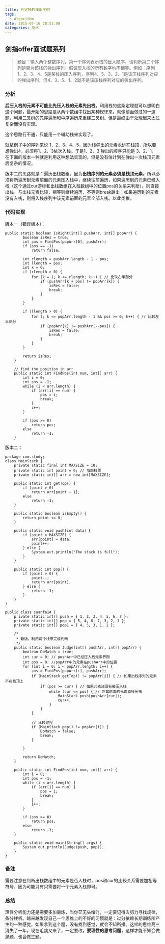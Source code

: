 ```yaml
---
title: 判定栈的弹出序列
tags:
  - Algorithm
date: 2015-07-16 20:51:00
categories: 技术
---
```


## 剑指offer面试题系列


> 题目：输入两个整数序列，第一个序列表示栈的压入顺序，请判断第二个序列是否为该栈的弹出序列。假设压入栈的所有数字均不相等。例如：序列1、2、3、4、5是某栈的压入序列，序列4、5、3、2、1是该压栈序列对应的弹出序列，但4、3、5、1、2就不是该压栈序列对应的弹出序列。

### 分析

**后压入栈的元素不可能比先压入栈的元素先出栈**，利用栈的这条定理就可以想明白这个问题，最开始的思路是从两个数组中找出某种规律来，就像前面做过的一道题，利用二叉树的先序遍历和中序遍历来重建二叉树。但是最终由于处理起来太过复杂而没有实现。

这个思路行不通，只能用一个辅助栈来实现了。

就拿例子中的序列来说 1、2、3、4、5，因为栈弹出的元素永远在栈顶，所以要想弹出4，必须将1、2、3依次入栈。于是1、2、3 弹出的顺序只能是 3、2、1，在下面的版本一种就是利用这种想法实现的，但是没有估计到在弹出一次栈顶元素后复杂的情况。

版本二的思路就是：遍历出栈数组，因为**出栈序列的元素必须是栈顶元素**，所以必须将所遍历到元素前面的元素压入栈中，继续往前遍历，如果遍历到的元素已经入栈（这个通过cur游标和出栈数组在入栈数组中的位置pos的关系来判断），则直接出栈，与出栈元素比较，相等则继续遍历，不等则break跳出；如果遍历到的元素没有入栈，则将入栈序列中该元素前面的元素全部入栈。以此类推。


### 代码实现

版本一（错误版本）：

	public static boolean IsRight(int[] pushArr, int[] popArr) {
			boolean isRes = true;
			int pos = FindPos(popArr[0], pushArr);
			if (pos == -1)
				return false;
	
			int rlength = pushArr.length - 1 - pos;
			int llength = pos;
			int k = 0;
			if (rlength > 0) {
				for (k = 1; k <= rlength; k++) { // 比较右半部分
					if (pushArr[k + pos] != popArr[k]) {
						isRes = false;
						break;
					}
				}
			}
	
			if (llength > 0) {
				for (; k <= popArr.length - 1 && pos >= 0; k++) { // 比较左半部分
					if (popArr[k] != pushArr[--pos]) {
						isRes = false;
						break;
					}
				}
			}
	
			return isRes;
		}
	
		// find the position in arr
		public static int FindPos(int num, int[] arr) {
			int i = 0;
			int pos = -1;
			while (i < arr.length) {
				if (arr[i] == num) {
					pos = i;
					break;
				}
				i++;
			}
	
			if (pos >= 0)
				return pos;
			else
				return -1;
		}

版本二：

	package com.study;
	class MainStack {
		private static final int MAXSIZE = 10;
		private static int point = 0; // 指向栈顶
		private static int[] arr = new int[MAXSIZE];
		
		public static int getTop() {
			if (point > 0)
				return arr[point - 1];
			else
				return -1;
		}
	
		public static boolean isEmpty() {
			return point <= 0;
		}
	
		public static void push(int data) {
			if (point < MAXSIZE) {
				arr[point] = data;
				point++;
			} else {
				System.out.println("The stack is full");
			}
		}
	
		public static int pop() {
			if (point > 0) {
				point--;
				return arr[point];
			} else {
				return -1;
			}
		}
	}
	
	public class suanfa14 {
		private static int[] push = { 1, 2, 3, 4, 5, 6, 7 };
		private static int[] pop = { 5, 4, 6, 7, 3, 2, 1 };
		private static int[] pop1 = { 4, 5, 3, 1, 2 };
	
		/*
		 * 新版，利用两个栈来完成判断
		 */
		public static boolean Judge(int[] pushArr, int[] popArr) {
			boolean DoMatch = true;
			int cur = 0; // pushArr中已经压入栈元素界限
			int pos = 0; //popArr中的元素在pushArr中的位置
			for (int i = 0; i < popArr.length; i++) {
				pos = FindPos(popArr[i], pushArr);
				if (MainStack.getTop() != popArr[i]) { // 如果出栈序列的元素不在栈顶上
					if (pos >= cur) { // 如果元素还没有被压入栈
						while (cur <= pos) { // 将其前面的元素直接压栈
							MainStack.push(pushArr[cur]);
							cur++;
						}
					}
				}
	
				// 比较过程
				if (MainStack.pop() != popArr[i]) {
					DoMatch = false;
					break;
				}
	
			}
	
			return DoMatch;
		}
	
		public static int FindPos(int num, int[] arr) {
			int i = 0;
			int pos = -1;
			while (i < arr.length) {
				if (arr[i] == num) {
					pos = i;
					break;
				}
				i++;
			}
	
			if (pos >= 0)
				return pos;
			else
				return -1;
		}
	
		public static void main(String[] args) {
			System.out.println(Judge(push, pop));
		}
	}

### 备注

需要注意在判断出栈数组中的元素是否入栈时，pos和cur的比较关系需要加相等符号，因为可能只有只需要将一个元素入栈即可。

### 总结

理性分析能力还是需要多加锻炼，当你茫无头绪时，一定要记得去努力寻找规律，条分缕析。越来越发现自己一个思维上的不好的习惯就是：过分依赖长期训练所产生的一种感觉，如果拿到这个题，没有找到感觉，就会不知所措。这样的思维高三消失了一年，现在毛病又来了，一定要改，**要理性的思考问题**，这样才能不知会做熟题，也会做生题。
